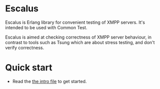 Escalus
=======

Escalus is Erlang library for convenient testing of XMPP servers.
It's intended to be used with Common Test.

Escalus is aimed at checking correctness of XMPP server behaviour,
in contrast to tools such as Tsung which are about stress testing,
and don't verify correctness.

Quick start
===========

*   Read the [the intro file](escalus/blob/master/docs/intro.md) to get started.
